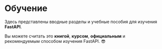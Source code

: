 # Обучение

Здесь представлены вводные разделы и учебные пособия для изучения **FastAPI**.

Вы можете считать это **книгой**, **курсом**, **официальным** и рекомендуемым способом изучения FastAPI. 😎